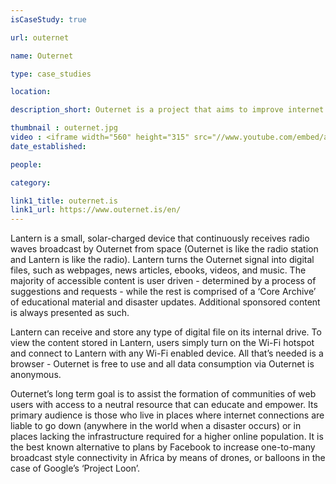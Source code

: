 ```yaml
---
isCaseStudy: true

url: outernet

name: Outernet

type: case_studies

location: 

description_short: Outernet is a project that aims to improve internet connectivity in poorly served areas. In its most recent practical form, it includes an object known as Lantern - an autonomous library able to freely receive (but not transmit) data from any spot on the globe.

thumbnail : outernet.jpg 
video : <iframe width="560" height="315" src="//www.youtube.com/embed/ammanyLM_ko" frameborder="0" allowfullscreen></iframe>
date_established:

people:

category:

link1_title: outernet.is
link1_url: https://www.outernet.is/en/ 
---
```


Lantern is a small, solar-charged device that continuously receives radio waves broadcast by Outernet from space (Outernet is like the radio station and Lantern is like the radio). Lantern turns the Outernet signal into digital files, such as webpages, news articles, ebooks, videos, and music. The majority of accessible content is user driven - determined by a process of suggestions and requests - while the rest is comprised of a ‘Core Archive’ of educational material and disaster updates. Additional sponsored content is always presented as such.

Lantern can receive and store any type of digital file on its internal drive. To view the content stored in Lantern, users simply turn on the Wi-Fi hotspot and connect to Lantern with any Wi-Fi enabled device. All that’s needed is a browser - Outernet is free to use and all data consumption via Outernet is anonymous.

Outernet’s long term goal is to assist the formation of communities of web users with access to a neutral resource that can educate and empower. Its primary audience is those who live in places where internet connections are liable to go down (anywhere in the world when a disaster occurs) or in places lacking the infrastructure required for a higher online population. It is the best known alternative to plans by Facebook to increase one-to-many broadcast style connectivity in Africa by means of drones, or balloons in the case of Google’s ‘Project Loon’. 